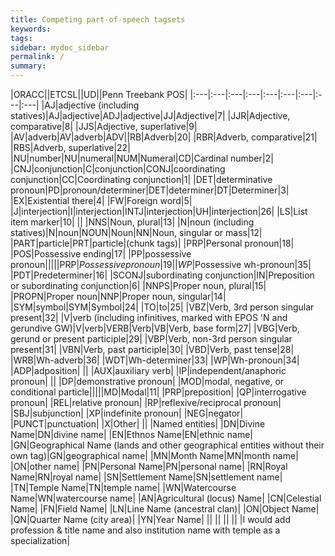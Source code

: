 ```yaml
---
title: Competing part-of-speech tagsets
keywords:
tags:
sidebar: mydoc_sidebar
permalink: /
summary:
---
```

|ORACC||ETCSL||UD||Penn Treebank POS|
|:---|:---|:---|:---|:---|:---|:---|:---|:---|
|AJ|adjective (including statives)|AJ|adjective|ADJ|adjective|JJ|Adjective|7|
|JJR|Adjective, comparative|8|
|JJS|Adjective, superlative|9|
|AV|adverb|AV|adverb|ADV||RB|Adverb|20|
|RBR|Adverb, comparative|21|
|RBS|Adverb, superlative|22|
|NU|number|NU|numeral|NUM|Numeral|CD|Cardinal number|2|
|CNJ|conjunction|C|conjunction|CONJ|coordinating conjunction|CC|Coordinating conjunction|1|
|DET|determinative pronoun|PD|pronoun/determiner|DET|determiner|DT|Determiner|3|
|EX|Existential there|4|
|FW|Foreign word|5|
|J|interjection|I|interjection|INTJ|interjection|UH|interjection|26|
|LS|List item marker|10|
||
|NNS|Noun, plural|13|
|N|noun (including statives)|N|noun|NOUN|Noun|NN|Noun, singular or mass|12|
|PART|particle|PRT|particle|(chunk tags)|
|PRP|Personal pronoun|18|
|POS|Possessive ending|17|
|PP|possessive pronoun|||||PRP$|Possessive pronoun|19|
|WP$|Possessive wh-pronoun|35|
|PDT|Predeterminer|16|
|SCONJ|subordinating conjunction|IN|Preposition or subordinating conjunction|6|
|NNPS|Proper noun, plural|15|
|PROPN|Proper noun|NNP|Proper noun, singular|14|
|SYM|symbol|SYM|Symbol|24|
|TO|to|25|
|VBZ|Verb, 3rd person singular present|32|
|V|verb (including infinitives, marked with EPOS 'N and gerundive GW)|V|verb|VERB|Verb|VB|Verb, base form|27|
|VBG|Verb, gerund or present participle|29|
|VBP|Verb, non-3rd person singular present|31|
|VBN|Verb, past participle|30|
|VBD|Verb, past tense|28|
|WRB|Wh-adverb|36|
|WDT|Wh-determiner|33|
|WP|Wh-pronoun|34|
|ADP|adposition|
||
|AUX|auxiliary verb|
|IP|independent/anaphoric pronoun|
||
|DP|demonstrative pronoun|
|MOD|modal, negative, or conditional particle|||||MD|Modal|11|
|PRP|preposition|
|QP|interrogative pronoun|
|REL|relative pronoun|
|RP|reflexive/reciprocal pronoun|
|SBJ|subjunction|
|XP|indefinite pronoun|
|NEG|negator|
|PUNCT|punctuation|
|X|Other|
||
|Named entities|
|DN|Divine Name|DN|divine name|
|EN|Ethnos Name|EN|ethnic name|
|GN|Geographical Name (lands and other geographical entities without their own tag)|GN|geographical name|
|MN|Month Name|MN|month name|
|ON|other name|
|PN|Personal Name|PN|personal name|
|RN|Royal Name|RN|royal name|
|SN|Settlement Name|SN|settlement name|
|TN|Temple Name|TN|temple name|
|WN|Watercourse Name|WN|watercourse name|
|AN|Agricultural (locus) Name|
|CN|Celestial Name|
|FN|Field Name|
|LN|Line Name (ancestral clan)|
|ON|Object Name|
|QN|Quarter Name (city area)|
|YN|Year Name|
||
||
||
||
|I would add profession & title name and also institution name with temple as a specialization|
